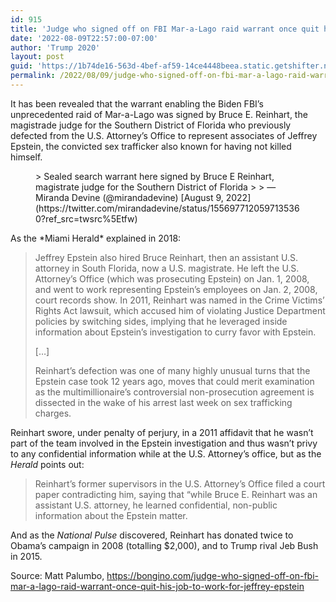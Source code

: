 ```yaml
---
id: 915
title: 'Judge who signed off on FBI Mar-a-Lago raid warrant once quit his job to represent Jeffrey Epstein’s associates'
date: '2022-08-09T22:57:00-07:00'
author: 'Trump 2020'
layout: post
guid: 'https://1b74de16-563d-4bef-af59-14ce4448beea.static.getshifter.net/?p=915'
permalink: /2022/08/09/judge-who-signed-off-on-fbi-mar-a-lago-raid-warrant-once-quit-his-job-to-represent-jeffrey-epsteins-associates/
---
```


It has been revealed that the warrant enabling the Biden FBI’s unprecedented raid of Mar-a-Lago was signed by Bruce E. Reinhart, the magistrade judge for the Southern District of Florida who previously defected from the U.S. Attorney’s Office to represent associates of Jeffrey Epstein, the convicted sex trafficker also known for having not killed himself.

<figure class="wp-block-embed is-type-rich is-provider-twitter wp-block-embed-twitter"><div class="wp-block-embed__wrapper">> Sealed search warrant here signed by Bruce E Reinhart, magistrate judge for the Southern District of Florida <https://t.co/Vl1FkjjMt8>
> 
> — Miranda Devine (@mirandadevine) [August 9, 2022](https://twitter.com/mirandadevine/status/1556977120597135360?ref_src=twsrc%5Etfw)

<script async="" charset="utf-8" src="https://platform.twitter.com/widgets.js"></script></div></figure>As the *Miami Herald* explained in 2018:

> Jeffrey Epstein also hired Bruce Reinhart, then an assistant U.S. attorney in South Florida, now a U.S. magistrate. He left the U.S. Attorney’s Office (which was prosecuting Epstein) on Jan. 1, 2008, and went to work representing Epstein’s employees on Jan. 2, 2008, court records show. In 2011, Reinhart was named in the Crime Victims’ Rights Act lawsuit, which accused him of violating Justice Department policies by switching sides, implying that he leveraged inside information about Epstein’s investigation to curry favor with Epstein.
> 
> \[…\]
> 
> Reinhart’s defection was one of many highly unusual turns that the Epstein case took 12 years ago, moves that could merit examination as the multimillionaire’s controversial non-prosecution agreement is dissected in the wake of his arrest last week on sex trafficking charges.

Reinhart swore, under penalty of perjury, in a 2011 affidavit that he wasn’t part of the team involved in the Epstein investigation and thus wasn’t privy to any confidential information while at the U.S. Attorney’s office, but as the *Herald* points out:

> Reinhart’s former supervisors in the U.S. Attorney’s Office filed a court paper contradicting him, saying that “while Bruce E. Reinhart was an assistant U.S. attorney, he learned confidential, non-public information about the Epstein matter.

And as the *National Pulse* discovered, Reinhart has donated twice to Obama’s campaign in 2008 (totalling $2,000), and to Trump rival Jeb Bush in 2015.

Source: Matt Palumbo, https://bongino.com/judge-who-signed-off-on-fbi-mar-a-lago-raid-warrant-once-quit-his-job-to-work-for-jeffrey-epstein